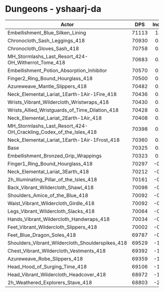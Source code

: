 # Dungeons - yshaarj-da
| Actor | DPS | Increase |
|---|:---:|:---:|
|Embellishment_Blue_Silken_Lining|71113|1.12%|
|Chronocloth_Sash_Leggings_418|70930|0.86%|
|Chronocloth_Gloves_Sash_418|70758|0.62%|
|MH_Stormlashs_Last_Resort_424-OH_Witherrot_Tome_418|70683|0.51%|
|Embellishment_Potion_Absorption_Inhibitor|70570|0.35%|
|Finger2_Ring_Bound_Hourglass_418|70500|0.25%|
|Azureweave_Mantle_Slippers_418|70482|0.22%|
|Neck_Elemental_Lariat_1Earth-1Air-1Fire_418|70436|0.16%|
|Wrists_Vibrant_Wildercloth_Wristwraps_418|70430|0.15%|
|Wrists_Allied_Wristguards_of_Time_Dilation_418|70428|0.15%|
|Neck_Elemental_Lariat_2Earth-1Air_418|70408|0.12%|
|MH_Stormlashs_Last_Resort_424-OH_Crackling_Codex_of_the_Isles_418|70398|0.10%|
|Neck_Elemental_Lariat_1Earth-1Air-1Frost_418|70360|0.05%|
|Base|70325|0.00%|
|Embellishment_Bronzed_Grip_Wrappings|70323|0.00%|
|Finger1_Ring_Bound_Hourglass_418|70297|-0.04%|
|Neck_Elemental_Lariat_3Earth_418|70212|-0.16%|
|2h_Illuminating_Pillar_of_the_Isles_418|70161|-0.23%|
|Back_Vibrant_Wildercloth_Shawl_418|70098|-0.32%|
|Shoulders_Amice_of_the_Blue_418|70092|-0.33%|
|Waist_Vibrant_Wildercloth_Girdle_418|70092|-0.33%|
|Legs_Vibrant_Wildercloth_Slacks_418|70064|-0.37%|
|Hands_Vibrant_Wildercloth_Handwraps_418|70034|-0.41%|
|Feet_Vibrant_Wildercloth_Slippers_418|70002|-0.46%|
|Feet_Blue_Dragon_Soles_418|69787|-0.77%|
|Shoulders_Vibrant_Wildercloth_Shoulderspikes_418|69529|-1.13%|
|Chest_Vibrant_Wildercloth_Vestments_418|69392|-1.33%|
|Azureweave_Robe_Slippers_418|69359|-1.37%|
|Head_Hood_of_Surging_Time_418|69106|-1.73%|
|Head_Vibrant_Wildercloth_Headcover_418|68972|-1.92%|
|2h_Weathered_Explorers_Stave_418|68803|-2.16%|
